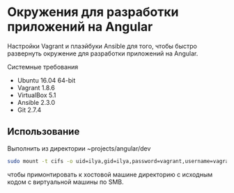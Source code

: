 # Окружения для разработки приложений на Angular

Настройки Vagrant и плаэйбуки Ansible для того, чтобы быстро развернуть окружение для разработки приложений на Angular.

Системные требования

 * Ubuntu 16.04 64-bit
 * Vagrant 1.8.6
 * VirtualBox 5.1
 * Ansible 2.3.0
 * Git 2.7.4

## Использование

Выполнить из директории ~projects/angular/dev
```bash
sudo mount -t cifs -o uid=ilya,gid=ilya,password=vagrant,username=vagrant,iocharset=utf8,sec=ntlm //192.168.36.10/www ./www
```
чтобы примонтировать к хостовой машине директорию с исходным кодом с виртуальной машины по SMB.